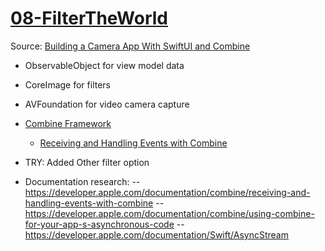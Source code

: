 # [08-FilterTheWorld](https://github.com/mobilelabclass-itp/08-FilterTheWorld)

Source: [Building a Camera App With SwiftUI and Combine](https://www.kodeco.com/26244793-building-a-camera-app-with-swiftui-and-combine)

- ObservableObject for view model data

- CoreImage for filters

- AVFoundation for video camera capture

- [Combine Framework](https://developer.apple.com/documentation/combine)
  - [Receiving and Handling Events with Combine](https://developer.apple.com/documentation/combine/receiving-and-handling-events-with-combine)
  
- TRY: Added Other filter option

- Documentation research:
-- https://developer.apple.com/documentation/combine/receiving-and-handling-events-with-combine
-- https://developer.apple.com/documentation/combine/using-combine-for-your-app-s-asynchronous-code
-- https://developer.apple.com/documentation/Swift/AsyncStream

